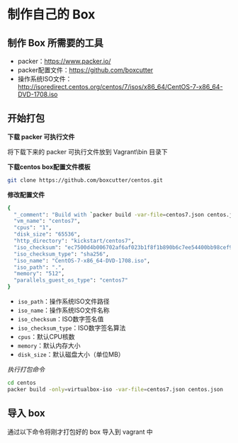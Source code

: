 # 制作自己的 Box

## 制作 Box 所需要的工具

- packer：https://www.packer.io/
- packer配置文件：https://github.com/boxcutter
- 操作系统ISO文件：http://isoredirect.centos.org/centos/7/isos/x86_64/CentOS-7-x86_64-DVD-1708.iso

## 开始打包

**下载 packer 可执行文件**

将下载下来的 packer 可执行文件放到 Vagrant\bin 目录下

**下载centos box配置文件模板**

``` bash
git clone https://github.com/boxcutter/centos.git
```

**修改配置文件**

```bash
{
  "_comment": "Build with `packer build -var-file=centos7.json centos.json`",
  "vm_name": "centos7",
  "cpus": "1",
  "disk_size": "65536",
  "http_directory": "kickstart/centos7",
  "iso_checksum": "ec7500d4b006702af6af023b1f8f1b890b6c7ee54400bb98cef968b883cd6546",
  "iso_checksum_type": "sha256",
  "iso_name": "CentOS-7-x86_64-DVD-1708.iso",
  "iso_path": ".",
  "memory": "512",
  "parallels_guest_os_type": "centos7"
}

```

- `iso_path`：操作系统ISO文件路径
- `iso_name`：操作系统ISO文件名称
- `iso_checksum`：ISO数字签名值
- `iso_checksum_type`：ISO数字签名算法
- `cpus`：默认CPU核数
- `memory`：默认内存大小
- `disk_size`：默认磁盘大小（单位MB）

*执行打包命令*

``` bash
cd centos
packer build -only=virtualbox-iso -var-file=centos7.json centos.json
```

## 导入 box

通过以下命令将刚才打包好的 box 导入到 vagrant 中

``` bash

```